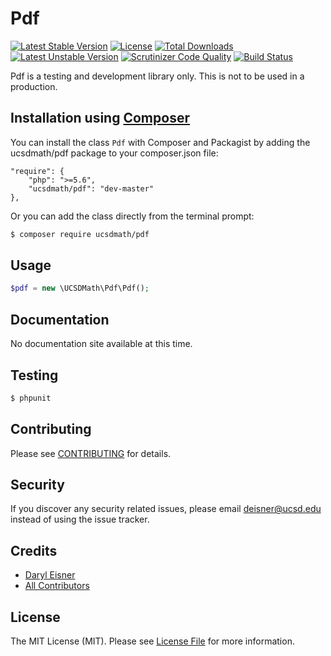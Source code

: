 # Pdf[![Latest Stable Version](https://poser.pugx.org/ucsdmath/Pdf/v/stable)](https://packagist.org/packages/ucsdmath/Pdf)[![License](https://poser.pugx.org/ucsdmath/Pdf/license)](https://packagist.org/packages/ucsdmath/Pdf)[![Total Downloads](https://poser.pugx.org/ucsdmath/Pdf/downloads)](https://packagist.org/packages/ucsdmath/Pdf)[![Latest Unstable Version](https://poser.pugx.org/ucsdmath/Pdf/v/unstable)](https://packagist.org/packages/ucsdmath/Pdf)[![Scrutinizer Code Quality](https://scrutinizer-ci.com/g/ucsdmath/Pdf/badges/quality-score.png?b=master)](https://scrutinizer-ci.com/g/ucsdmath/Pdf/?branch=master)[![Build Status](https://scrutinizer-ci.com/g/ucsdmath/Pdf/badges/build.png?b=master)](https://scrutinizer-ci.com/g/ucsdmath/Pdf/build-status/master)Pdf is a testing and development library only. This is not to be used in a production.## Installation using [Composer](http://getcomposer.org/)You can install the class ```Pdf``` with Composer and Packagist byadding the ucsdmath/pdf package to your composer.json file:```"require": {    "php": ">=5.6",    "ucsdmath/pdf": "dev-master"},```Or you can add the class directly from the terminal prompt:```bash$ composer require ucsdmath/pdf```## Usage``` php$pdf = new \UCSDMath\Pdf\Pdf();```## DocumentationNo documentation site available at this time.<!-- [Check out the documentation](http://math.ucsd.edu/~deisner/documentation/Pdf/) -->## Testing``` bash$ phpunit```## ContributingPlease see [CONTRIBUTING](CONTRIBUTING.md) for details.## SecurityIf you discover any security related issues, please email deisner@ucsd.edu instead of using the issue tracker.## Credits- [Daryl Eisner](https://github.com/UCSDMath)- [All Contributors](../../contributors)## LicenseThe MIT License (MIT). Please see [License File](LICENSE) for more information.